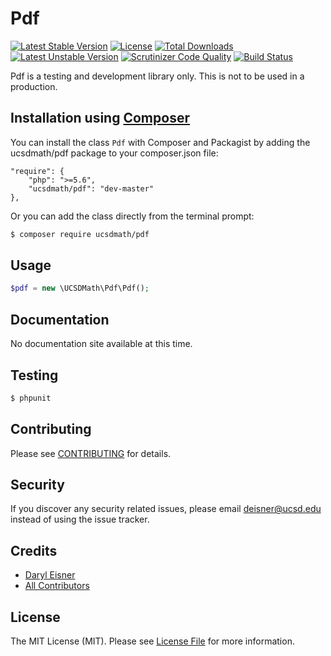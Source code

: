 # Pdf[![Latest Stable Version](https://poser.pugx.org/ucsdmath/Pdf/v/stable)](https://packagist.org/packages/ucsdmath/Pdf)[![License](https://poser.pugx.org/ucsdmath/Pdf/license)](https://packagist.org/packages/ucsdmath/Pdf)[![Total Downloads](https://poser.pugx.org/ucsdmath/Pdf/downloads)](https://packagist.org/packages/ucsdmath/Pdf)[![Latest Unstable Version](https://poser.pugx.org/ucsdmath/Pdf/v/unstable)](https://packagist.org/packages/ucsdmath/Pdf)[![Scrutinizer Code Quality](https://scrutinizer-ci.com/g/ucsdmath/Pdf/badges/quality-score.png?b=master)](https://scrutinizer-ci.com/g/ucsdmath/Pdf/?branch=master)[![Build Status](https://scrutinizer-ci.com/g/ucsdmath/Pdf/badges/build.png?b=master)](https://scrutinizer-ci.com/g/ucsdmath/Pdf/build-status/master)Pdf is a testing and development library only. This is not to be used in a production.## Installation using [Composer](http://getcomposer.org/)You can install the class ```Pdf``` with Composer and Packagist byadding the ucsdmath/pdf package to your composer.json file:```"require": {    "php": ">=5.6",    "ucsdmath/pdf": "dev-master"},```Or you can add the class directly from the terminal prompt:```bash$ composer require ucsdmath/pdf```## Usage``` php$pdf = new \UCSDMath\Pdf\Pdf();```## DocumentationNo documentation site available at this time.<!-- [Check out the documentation](http://math.ucsd.edu/~deisner/documentation/Pdf/) -->## Testing``` bash$ phpunit```## ContributingPlease see [CONTRIBUTING](CONTRIBUTING.md) for details.## SecurityIf you discover any security related issues, please email deisner@ucsd.edu instead of using the issue tracker.## Credits- [Daryl Eisner](https://github.com/UCSDMath)- [All Contributors](../../contributors)## LicenseThe MIT License (MIT). Please see [License File](LICENSE) for more information.